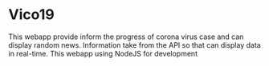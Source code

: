 # Vico19
This webapp provide inform the progress of corona virus case and can display random news. Information take from the API so that can display data in real-time. This webapp using NodeJS for development
